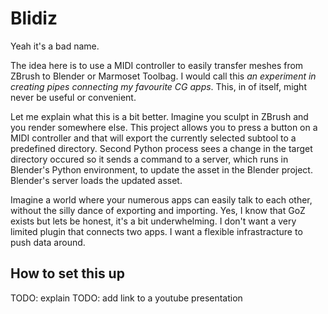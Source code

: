 # Blidiz

Yeah it's a bad name.

The idea here is to use a MIDI controller to easily transfer meshes from ZBrush to Blender or Marmoset Toolbag.
I would call this *an experiment in creating pipes connecting my favourite CG apps*. This, in of itself, might
never be useful or convenient.

Let me explain what this is a bit better. Imagine you sculpt in ZBrush and you render somewhere else. This project
allows you to press a button on a MIDI controller and that will export the currently selected subtool to a predefined
directory. Second Python process sees a change in the target directory occured so it sends a command to a server,
which runs in Blender's Python environment, to update the asset in the Blender project. Blender's server loads the
updated asset.

Imagine a world where your numerous apps can easily talk to each other, without the silly dance of exporting and
importing. Yes, I know that GoZ exists but lets be honest, it's a bit underwhelming. I don't want a very limited
plugin that connects two apps. I want a flexible infrastracture to push data around.

## How to set this up

TODO: explain
TODO: add link to a youtube presentation


